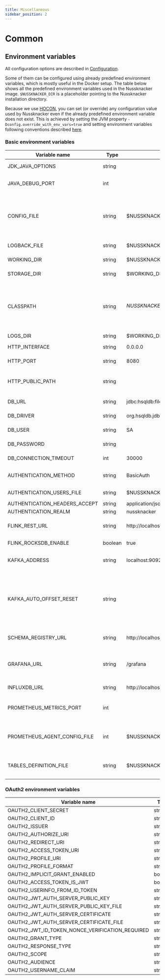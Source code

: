 ```yaml
---
title: Miscellaneous
sidebar_position: 2
---
```

# Common        

## Environment variables

All configuration options are described in [Configuration](./DesignerConfiguration.md).

Some of them can be configured using already predefined environment variables, which is mostly useful in the Docker setup.
The table below shows all the predefined environment variables used in the Nussknacker image. `$NUSSKNACKER_DIR` is a placeholder pointing to the Nussknacker installation directory.

Because we use [HOCON](../#conventions), you can set (or override) any configuration value used by Nussknacker even if the already predefined environment variable does not exist. This is achieved by setting the JVM property `-Dconfig.override_with_env_vars=true` and setting environment variables following conventions described [here](https://github.com/lightbend/config?tab=readme-ov-file#optional-system-or-env-variable-overrides).

### Basic environment variables

| Variable name                 | Type    | Default value                                          | Description                                                                                                                                                                                                                                               |
|-------------------------------|---------|--------------------------------------------------------|-----------------------------------------------------------------------------------------------------------------------------------------------------------------------------------------------------------------------------------------------------------|
| JDK_JAVA_OPTIONS              | string  |                                                        | Custom JVM options, e.g `-Xmx512M`                                                                                                                                                                                                                        |
| JAVA_DEBUG_PORT               | int     |                                                        | Port to Remote JVM Debugger. By default debugger is turned off.                                                                                                                                                                                           |
| CONFIG_FILE                   | string  | $NUSSKNACKER_DIR/conf/application.conf                 | Location of application configuration. You can pass comma separated list of files, they will be merged in given order, using HOCON fallback mechanism                                                                                                     |
| LOGBACK_FILE                  | string  | $NUSSKNACKER_DIR/conf/docker-logback.xml               | Location of logging configuration                                                                                                                                                                                                                         |
| WORKING_DIR                   | string  | $NUSSKNACKER_DIR                                       | Location of working directory                                                                                                                                                                                                                             |
| STORAGE_DIR                   | string  | $WORKING_DIR/storage                                   | Location of HSQLDB database storage                                                                                                                                                                                                                       |
| CLASSPATH                     | string  | $NUSSKNACKER_DIR/lib/*:$NUSSKNACKER_DIR/managers/*     | Classpath of the Designer, _lib_ directory contains related jar libraries (e.g. database driver), _managers_ directory contains deployment manager providers                                                                                              |
| LOGS_DIR                      | string  | $WORKING_DIR/logs                                      | Location of logs                                                                                                                                                                                                                                          |
| HTTP_INTERFACE                | string  | 0.0.0.0                                                | Network address Nussknacker binds to                                                                                                                                                                                                                      |
| HTTP_PORT                     | string  | 8080                                                   | HTTP port used by Nussknacker                                                                                                                                                                                                                             |
| HTTP_PUBLIC_PATH              | string  |                                                        | Public HTTP path prefix the Designer UI is served at, e.g. using external proxy like [nginx](../../installation/Binaries/#configuring-the-designer-with-nginx-http-public-path)                                                                           |
| DB_URL                        | string  | jdbc:hsqldb:file:${STORAGE_DIR}/db;sql.syntax_ora=true | [See also](../configuration/DesignerConfiguration.md#database-configuration) for more information                                                                                                                                                         |
| DB_DRIVER                     | string  | org.hsqldb.jdbc.JDBCDriver                             | Database driver class name                                                                                                                                                                                                                                |
| DB_USER                       | string  | SA                                                     | User used for connection to database                                                                                                                                                                                                                      |
| DB_PASSWORD                   | string  |                                                        | Password used for connection to database                                                                                                                                                                                                                  |
| DB_CONNECTION_TIMEOUT         | int     | 30000                                                  | Connection to database timeout in milliseconds                                                                                                                                                                                                            |
| AUTHENTICATION_METHOD         | string  | BasicAuth                                              | Method of authentication. One of: BasicAuth, OAuth2                                                                                                                                                                                                       |
| AUTHENTICATION_USERS_FILE     | string  | $NUSSKNACKER_DIR/conf/users.conf                       | Location of users configuration file                                                                                                                                                                                                                      |
| AUTHENTICATION_HEADERS_ACCEPT | string  | application/json                                       |                                                                                                                                                                                                                                                           |
| AUTHENTICATION_REALM          | string  | nussknacker                                            | [Realm](https://datatracker.ietf.org/doc/html/rfc2617#section-1.2)                                                                                                                                                                                        |
| FLINK_REST_URL                | string  | http://localhost:8081                                  | URL to Flink's REST API - used for scenario deployment                                                                                                                                                                                                    |
| FLINK_ROCKSDB_ENABLE          | boolean | true                                                   | Enable RocksDB state backend support                                                                                                                                                                                                                      |
| KAFKA_ADDRESS                 | string  | localhost:9092                                         | Kafka address used by Kafka components (sources, sinks)                                                                                                                                                                                                   |
| KAFKA_AUTO_OFFSET_RESET       | string  |                                                        | See [Kafka documentation](https://kafka.apache.org/documentation/#consumerconfigs_auto.offset.reset). For development purposes it may be convenient to set this value to 'earliest', when not set the default from Kafka ('latest' at the moment) is used |
| SCHEMA_REGISTRY_URL           | string  | http://localhost:8082                                  | Address of Confluent Schema registry used for storing data model                                                                                                                                                                                          |
| GRAFANA_URL                   | string  | /grafana                                               | URL to Grafana, used in UI. Should be relative to Nussknacker URL to avoid additional CORS configuration                                                                                                                                                  |
| INFLUXDB_URL                  | string  | http://localhost:8086                                  | URL to InfluxDB used by counts mechanism                                                                                                                                                                                                                  |
| PROMETHEUS_METRICS_PORT       | int     |                                                        | When defined, JMX MBeans are exposed as Prometheus metrics on this port                                                                                                                                                                                   |
| PROMETHEUS_AGENT_CONFIG_FILE  | int     | $NUSSKNACKER_DIR/conf/jmx_prometheus.yaml              | Default configuration for JMX Prometheus agent. Used only when agent is enabled. See `PROMETHEUS_METRICS_PORT`                                                                                                                                            |
| TABLES_DEFINITION_FILE        | string  | $NUSSKNACKER_DIR/conf/dev-tables-definition.sql        | Location of file containing definitions of tables for Flink Table API components in Flink Sql                                                                                                                                                             |

### OAuth2 environment variables

| Variable name                                   | Type            | Default value     |
|-------------------------------------------------|-----------------|-------------------|
| OAUTH2_CLIENT_SECRET                            | string          |                   |
| OAUTH2_CLIENT_ID                                | string          |                   |
| OAUTH2_ISSUER                                   | string          |                   |
| OAUTH2_AUTHORIZE_URI                            | string          |                   |
| OAUTH2_REDIRECT_URI                             | string          |                   |
| OAUTH2_ACCESS_TOKEN_URI                         | string          |                   |
| OAUTH2_PROFILE_URI                              | string          |                   |
| OAUTH2_PROFILE_FORMAT                           | string          |                   |
| OAUTH2_IMPLICIT_GRANT_ENABLED                   | boolean         |                   |
| OAUTH2_ACCESS_TOKEN_IS_JWT                      | boolean         | false             |
| OAUTH2_USERINFO_FROM_ID_TOKEN                   | string          | false             |
| OAUTH2_JWT_AUTH_SERVER_PUBLIC_KEY               | string          |                   |
| OAUTH2_JWT_AUTH_SERVER_PUBLIC_KEY_FILE          | string          |                   |
| OAUTH2_JWT_AUTH_SERVER_CERTIFICATE              | string          |                   |
| OAUTH2_JWT_AUTH_SERVER_CERTIFICATE_FILE         | string          |                   |
| OAUTH2_JWT_ID_TOKEN_NONCE_VERIFICATION_REQUIRED | string          |                   |
| OAUTH2_GRANT_TYPE                               | string          | authorization_code |
| OAUTH2_RESPONSE_TYPE                            | string          | code              |
| OAUTH2_SCOPE                                    | string          | read:user         |
| OAUTH2_AUDIENCE                                 | string          |                   |
| OAUTH2_USERNAME_CLAIM                           | string          |                   |

